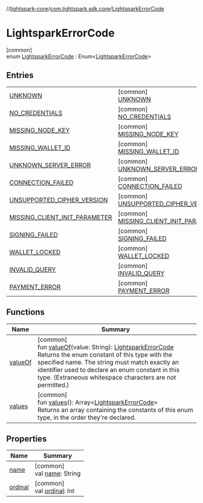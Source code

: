 //[lightspark-core](../../../index.md)/[com.lightspark.sdk.core](../index.md)/[LightsparkErrorCode](index.md)

# LightsparkErrorCode

[common]\
enum [LightsparkErrorCode](index.md) : Enum&lt;[LightsparkErrorCode](index.md)&gt;

## Entries

| | |
|---|---|
| [UNKNOWN](-u-n-k-n-o-w-n/index.md) | [common]<br>[UNKNOWN](-u-n-k-n-o-w-n/index.md) |
| [NO_CREDENTIALS](-n-o_-c-r-e-d-e-n-t-i-a-l-s/index.md) | [common]<br>[NO_CREDENTIALS](-n-o_-c-r-e-d-e-n-t-i-a-l-s/index.md) |
| [MISSING_NODE_KEY](-m-i-s-s-i-n-g_-n-o-d-e_-k-e-y/index.md) | [common]<br>[MISSING_NODE_KEY](-m-i-s-s-i-n-g_-n-o-d-e_-k-e-y/index.md) |
| [MISSING_WALLET_ID](-m-i-s-s-i-n-g_-w-a-l-l-e-t_-i-d/index.md) | [common]<br>[MISSING_WALLET_ID](-m-i-s-s-i-n-g_-w-a-l-l-e-t_-i-d/index.md) |
| [UNKNOWN_SERVER_ERROR](-u-n-k-n-o-w-n_-s-e-r-v-e-r_-e-r-r-o-r/index.md) | [common]<br>[UNKNOWN_SERVER_ERROR](-u-n-k-n-o-w-n_-s-e-r-v-e-r_-e-r-r-o-r/index.md) |
| [CONNECTION_FAILED](-c-o-n-n-e-c-t-i-o-n_-f-a-i-l-e-d/index.md) | [common]<br>[CONNECTION_FAILED](-c-o-n-n-e-c-t-i-o-n_-f-a-i-l-e-d/index.md) |
| [UNSUPPORTED_CIPHER_VERSION](-u-n-s-u-p-p-o-r-t-e-d_-c-i-p-h-e-r_-v-e-r-s-i-o-n/index.md) | [common]<br>[UNSUPPORTED_CIPHER_VERSION](-u-n-s-u-p-p-o-r-t-e-d_-c-i-p-h-e-r_-v-e-r-s-i-o-n/index.md) |
| [MISSING_CLIENT_INIT_PARAMETER](-m-i-s-s-i-n-g_-c-l-i-e-n-t_-i-n-i-t_-p-a-r-a-m-e-t-e-r/index.md) | [common]<br>[MISSING_CLIENT_INIT_PARAMETER](-m-i-s-s-i-n-g_-c-l-i-e-n-t_-i-n-i-t_-p-a-r-a-m-e-t-e-r/index.md) |
| [SIGNING_FAILED](-s-i-g-n-i-n-g_-f-a-i-l-e-d/index.md) | [common]<br>[SIGNING_FAILED](-s-i-g-n-i-n-g_-f-a-i-l-e-d/index.md) |
| [WALLET_LOCKED](-w-a-l-l-e-t_-l-o-c-k-e-d/index.md) | [common]<br>[WALLET_LOCKED](-w-a-l-l-e-t_-l-o-c-k-e-d/index.md) |
| [INVALID_QUERY](-i-n-v-a-l-i-d_-q-u-e-r-y/index.md) | [common]<br>[INVALID_QUERY](-i-n-v-a-l-i-d_-q-u-e-r-y/index.md) |
| [PAYMENT_ERROR](-p-a-y-m-e-n-t_-e-r-r-o-r/index.md) | [common]<br>[PAYMENT_ERROR](-p-a-y-m-e-n-t_-e-r-r-o-r/index.md) |

## Functions

| Name | Summary |
|---|---|
| [valueOf](value-of.md) | [common]<br>fun [valueOf](value-of.md)(value: String): [LightsparkErrorCode](index.md)<br>Returns the enum constant of this type with the specified name. The string must match exactly an identifier used to declare an enum constant in this type. (Extraneous whitespace characters are not permitted.) |
| [values](values.md) | [common]<br>fun [values](values.md)(): Array&lt;[LightsparkErrorCode](index.md)&gt;<br>Returns an array containing the constants of this enum type, in the order they're declared. |

## Properties

| Name | Summary |
|---|---|
| [name](../../com.lightspark.sdk.core.requester/-server-environment/-p-r-o-d/index.md#-372974862%2FProperties%2F1656564088) | [common]<br>val [name](../../com.lightspark.sdk.core.requester/-server-environment/-p-r-o-d/index.md#-372974862%2FProperties%2F1656564088): String |
| [ordinal](../../com.lightspark.sdk.core.requester/-server-environment/-p-r-o-d/index.md#-739389684%2FProperties%2F1656564088) | [common]<br>val [ordinal](../../com.lightspark.sdk.core.requester/-server-environment/-p-r-o-d/index.md#-739389684%2FProperties%2F1656564088): Int |
